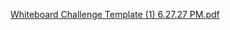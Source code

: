 [Whiteboard Challenge Template (1) 6.27.27 PM.pdf](https://github.com/ltomhave/interview-test/files/10436571/Whiteboard.Challenge.Template.1.6.27.27.PM.pdf)

